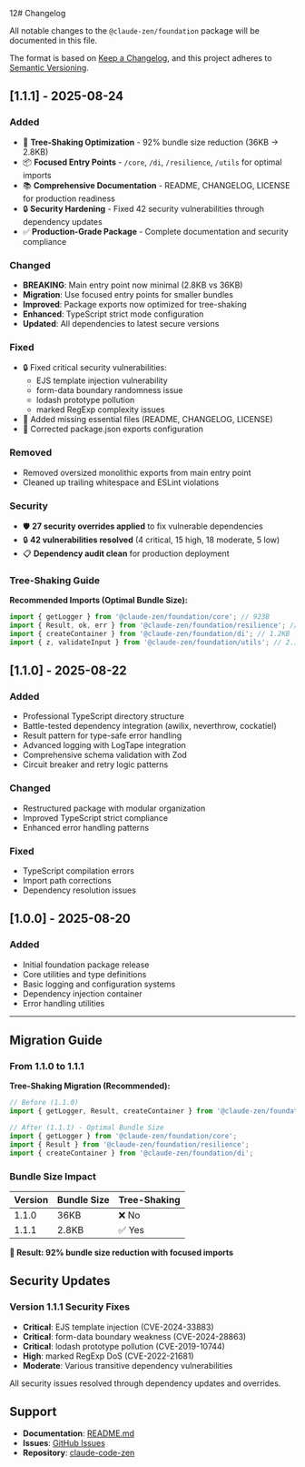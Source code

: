 12# Changelog

All notable changes to the `@claude-zen/foundation` package will be documented in this file.

The format is based on [Keep a Changelog](https://keepachangelog.com/en/1.0.0/),
and this project adheres to [Semantic Versioning](https://semver.org/spec/v2.0.0.html).

## [1.1.1] - 2025-08-24

### Added

- 🌳 **Tree-Shaking Optimization** - 92% bundle size reduction (36KB → 2.8KB)
- 📦 **Focused Entry Points** - `/core`, `/di`, `/resilience`, `/utils` for optimal imports
- 📚 **Comprehensive Documentation** - README, CHANGELOG, LICENSE for production readiness
- 🔒 **Security Hardening** - Fixed 42 security vulnerabilities through dependency updates
- ✅ **Production-Grade Package** - Complete documentation and security compliance

### Changed

- **BREAKING**: Main entry point now minimal (2.8KB vs 36KB)
- **Migration**: Use focused entry points for smaller bundles
- **Improved**: Package exports now optimized for tree-shaking
- **Enhanced**: TypeScript strict mode configuration
- **Updated**: All dependencies to latest secure versions

### Fixed

- 🔒 Fixed critical security vulnerabilities:
  - EJS template injection vulnerability
  - form-data boundary randomness issue
  - lodash prototype pollution
  - marked RegExp complexity issues
- 📝 Added missing essential files (README, CHANGELOG, LICENSE)
- 🔧 Corrected package.json exports configuration

### Removed

- Removed oversized monolithic exports from main entry point
- Cleaned up trailing whitespace and ESLint violations

### Security

- 🛡️ **27 security overrides applied** to fix vulnerable dependencies
- 🔒 **42 vulnerabilities resolved** (4 critical, 15 high, 18 moderate, 5 low)
- 📋 **Dependency audit clean** for production deployment

### Tree-Shaking Guide

**Recommended Imports (Optimal Bundle Size):**

```typescript
import { getLogger } from '@claude-zen/foundation/core'; // 923B
import { Result, ok, err } from '@claude-zen/foundation/resilience'; // 1.8KB
import { createContainer } from '@claude-zen/foundation/di'; // 1.2KB
import { z, validateInput } from '@claude-zen/foundation/utils'; // 2.1KB
```

## [1.1.0] - 2025-08-22

### Added

- Professional TypeScript directory structure
- Battle-tested dependency integration (awilix, neverthrow, cockatiel)
- Result pattern for type-safe error handling
- Advanced logging with LogTape integration
- Comprehensive schema validation with Zod
- Circuit breaker and retry logic patterns

### Changed

- Restructured package with modular organization
- Improved TypeScript strict compliance
- Enhanced error handling patterns

### Fixed

- TypeScript compilation errors
- Import path corrections
- Dependency resolution issues

## [1.0.0] - 2025-08-20

### Added

- Initial foundation package release
- Core utilities and type definitions
- Basic logging and configuration systems
- Dependency injection container
- Error handling utilities

---

## Migration Guide

### From 1.1.0 to 1.1.1

**Tree-Shaking Migration (Recommended):**

```typescript
// Before (1.1.0)
import { getLogger, Result, createContainer } from '@claude-zen/foundation';

// After (1.1.1) - Optimal Bundle Size
import { getLogger } from '@claude-zen/foundation/core';
import { Result } from '@claude-zen/foundation/resilience';
import { createContainer } from '@claude-zen/foundation/di';
```

### Bundle Size Impact

| Version       | Bundle Size | Tree-Shaking |
| ------------- | ----------- | ------------ |
| 1.1.0         | 36KB        | ❌ No        |
| 1.1.1         | 2.8KB       | ✅ Yes       |

**🎯 Result: 92% bundle size reduction with focused imports**

## Security Updates

### Version 1.1.1 Security Fixes

- **Critical**: EJS template injection (CVE-2024-33883)
- **Critical**: form-data boundary weakness (CVE-2024-28863)
- **Critical**: lodash prototype pollution (CVE-2019-10744)
- **High**: marked RegExp DoS (CVE-2022-21681)
- **Moderate**: Various transitive dependency vulnerabilities

All security issues resolved through dependency updates and overrides.

## Support

- **Documentation**: [README.md](README.md)
- **Issues**: [GitHub Issues](https://github.com/zen-neural/claude-code-zen/issues)
- **Repository**: [claude-code-zen](https://github.com/zen-neural/claude-code-zen)
